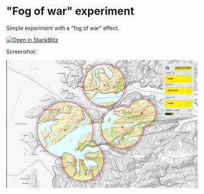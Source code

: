 # "Fog of war" experiment

Simple experiment with a "fog of war" effect. 

[![Open in StackBlitz](https://developer.stackblitz.com/img/open_in_stackblitz.svg)](https://stackblitz.com/fork/github/orbat-mapper/experiment-fog-of-war)


Screenshot:

![](screenshot.png)